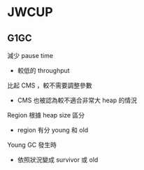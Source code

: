 # JWCUP
## G1GC

減少 pause time

* 較低的 throughput

比起 CMS ，較不需要調整參數

* CMS 也被認為較不適合非常大 heap 的情況

Region 根據 heap size 區分

* region 有分 young 和 old 

Young GC 發生時

* 依照狀況變成 survivor 或 old